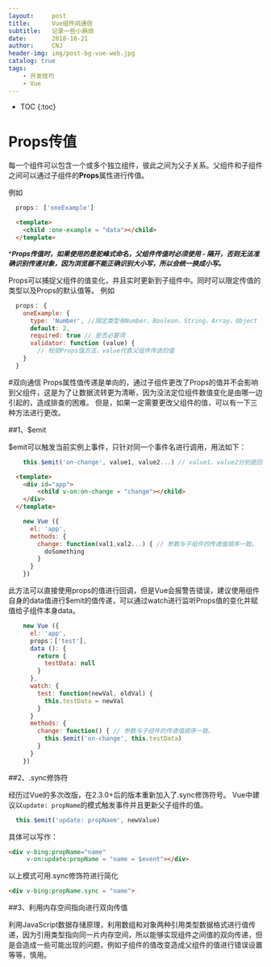 ```yaml
---
layout:     post
title:      Vue组件间通信
subtitle:   记录一些小麻烦
date:       2018-10-21
author:     CNJ
header-img: img/post-bg-vue-web.jpg
catalog: true
tags:
    - 开发技巧
    - Vue
---
```

* TOC
{:toc}

# Props传值
每一个组件可以包含一个或多个独立组件，彼此之间为父子关系。父组件和子组件之间可以通过子组件的**Props**属性进行传值。

例如
```javascript
  props： ['oneExample']

```
```html
  <template>
    <child :one-example = "data"></child>
  </template>
```
<font size=2>****Props传值时，如果使用的是驼峰式命名，父组件传值时必须使用 - 隔开，否则无法准确识别传递对象，因为浏览器不能正确识别大小写，所以会统一换成小写。***</font>

Props可以捕捉父组件的值变化，并且实时更新到子组件中。同时可以限定传值的类型以及Props的默认值等。
例如
```javascript
  props： {
    oneExample: {
      type: 'Number', //限定类型有Number、Boolean、String、Array、Object
      default: 2,
      required: true // 是否必要项
      validator: function (value) {
        // 校验Props值方法，value代表父组件传进的值
    }
  }
``` 

#双向通信
Props属性值传递是单向的，通过子组件更改了Props的值并不会影响到父组件，这是为了让数据流转更为清晰，因为没法定位组件数值变化是由哪一边引起的，造成排查的困难。
但是，如果一定需要更改父组件的值，可以有一下三种方法进行更改。

##1、$emit

$emit可以触发当前实例上事件，只针对同一个事件名进行调用，用法如下：
```javascript
    this.$emit('on-change', value1, value2...) // value1、value2分别是回调函数会引用的值
```
```html
  <template>
    <div id="app">
        <child v-on:on-change = "change"></child>
    </div>
  </template>
```
```javascript
    new Vue ({
      el: 'app',
      methods: {
        change: function(val1,val2...) { // 参数与子组件的传递值顺序一致。
          doSomething
        }
      }
    })
```
此方法可以直接使用props的值进行回调，但是Vue会报警告错误，建议使用组件自身的data值进行$emit的值传递，可以通过watch进行监听Props值的变化并赋值给子组件本身data。
```javascript
    new Vue ({
      el: 'app',
      props：['test'],
      data (): {
        return {
          testData: null
        }
      },
      watch: {
        test: function(newVal, oldVal) {
          this.testData = newVal
        }
      }
      methods: {
        change: function() { // 参数与子组件的传递值顺序一致。
          this.$emit('on-change', this.testData)
        }
      }
    })
```

##2、.sync修饰符

经历过Vue的多次改版，在2.3.0+后的版本重新加入了.sync修饰符号。
Vue中建议以`update: propName`的模式触发事件并且更新父子组件的值。
```javascript
  this.$emit('update: propNaem', newValue)
```
具体可以写作：
```html
<div v-bing:propName="name" 
     v-on:update:propName = "name = $event"></div>
```
以上模式可用.sync修饰符进行简化
```html
<div v-bing:propName.sync = "name">
```

##3、利用内存空间指向进行双向传值

利用JavaScript数据存储原理，利用数组和对象两种引用类型数据格式进行值传递，因为引用类型指向同一片内存空间，所以能够实现组件之间值的双向传递，但是会造成一些可能出现的问题，例如子组件的值改变造成父组件的值进行错误设置等等，慎用。

